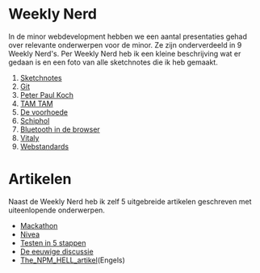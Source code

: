 # Weekly Nerd

In de minor webdevelopment hebben we een aantal presentaties gehad over relevante onderwerpen voor de minor. Ze zijn onderverdeeld in 9 Weekly Nerd's. Per Weekly Nerd heb ik een kleine beschrijving wat er gedaan is en een foto van alle sketchnotes die ik heb gemaakt.

1. [Sketchnotes](/Weekly-Nerd/1_Sketchnotes)
2. [Git](/Weekly-Nerd/2_Git)
3. [Peter Paul Koch](/Weekly-Nerd/3_Peter_Paul_Koch)
4. [TAM TAM](/Weekly-Nerd/4_TAMTAM)
5. [De voorhoede](/Weekly-Nerd/5_De_Voorhoede)
6. [Schiphol](/Weekly-Nerd/6_Schiphol)
7. [Bluetooth in de browser](/Weekly-Nerd/7_Bluetooth)
8. [Vitaly](/Weekly-Nerd/8_Vitaly)
9. [Webstandards](/Weekly-Nerd/9_Webstandards)

# Artikelen

Naast de Weekly Nerd heb ik zelf 5 uitgebreide artikelen geschreven met uiteenlopende onderwerpen.

* [Mackathon](/Artikelen/Mackathon_artikel)
* [Nivea](/Artikelen/Nivea_artikel)
* [Testen in 5 stappen](/Artikelen/Testen_in_5_stappen_artikel)
* [De eeuwige discussie](/Artikelen/De_eeuwige_discussie_artikel)
* [The_NPM_HELL_artikel](/Artikelen/The_NPM_HELL_artikel)(Engels)

